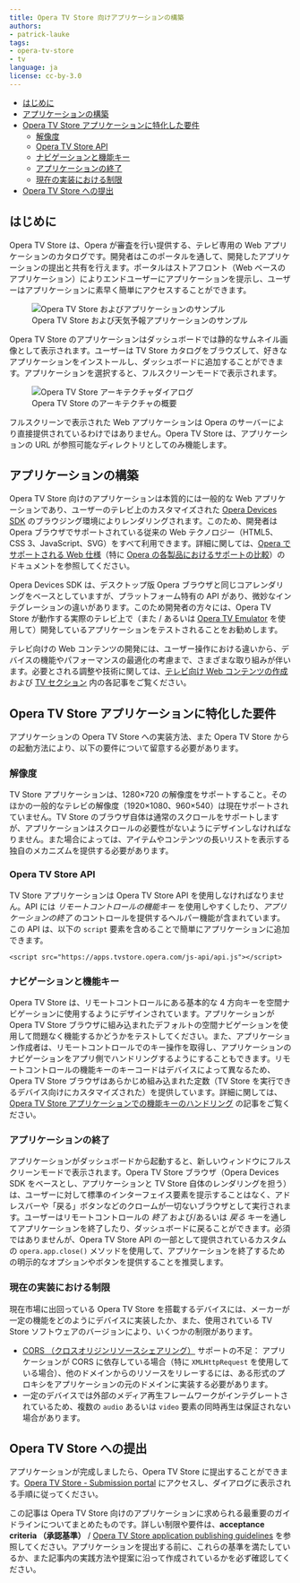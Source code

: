 ```yaml
---
title: Opera TV Store 向けアプリケーションの構築
authors:
- patrick-lauke
tags:
- opera-tv-store
- tv
language: ja
license: cc-by-3.0
---
```


- [はじめに](#introduction)
- [アプリケーションの構築](#building)
- [Opera TV Store アプリケーションに特化した要件](#requirements)
	- [解像度](#requirements-resolution)
	- [Opera TV Store API](#requirements-api)
	- [ナビゲーションと機能キー](#requirements-navigation)
	- [アプリケーションの終了](#requirements-closing)
	- [現在の実装における制限](#requirements-limitations)
- [Opera TV Store への提出](#submitting)

## はじめに

Opera TV Store は、Opera が審査を行い提供する、テレビ専用の Web アプリケーションのカタログです。開発者はこのポータルを通して、開発したアプリケーションの提出と共有を行えます。ポータルはストアフロント（Web ベースのアプリケーション）によりエンドユーザーにアプリケーションを提示し、ユーザーはアプリケーションに素早く簡単にアクセスすることができます。

<figure block="figure">
	<img elem="media" src="/articles/building-applications-for-the-opera-tv-store/sample-views.png" alt="Opera TV Store およびアプリケーションのサンプル">
	<figcaption elem="caption" markdown="span">Opera TV Store および天気予報アプリケーションのサンプル</figcaption>
</figure>

Opera TV Store のアプリケーションはダッシュボードでは静的なサムネイル画像として表示されます。ユーザーは TV Store カタログをブラウズして、好きなアプリケーションをインストールし、ダッシュボードに追加することができます。アプリケーションを選択すると、フルスクリーンモードで表示されます。

<figure block="figure">
	<img elem="media" src="/articles/building-applications-for-the-opera-tv-store/architecture.png" alt="Opera TV Store アーキテクチャダイアログ">
	<figcaption elem="caption" markdown="span">Opera TV Store のアーキテクチャの概要</figcaption>
</figure>

フルスクリーンで表示された Web アプリケーションは Opera のサーバーにより直接提供されているわけではありません。Opera TV Store は、アプリケーションの URL が参照可能なディレクトリとしてのみ機能します。

## アプリケーションの構築

Opera TV Store 向けのアプリケーションは本質的には一般的な Web アプリケーションであり、ユーザーのテレビ上のカスタマイズされた [Opera Devices SDK][12] のブラウジング環境によりレンダリングされます。このため、開発者は Opera ブラウザでサポートされている従来の Web テクノロジー（HTML5、CSS 3、JavaScript、SVG）をすべて利用できます。詳細に関しては、[Opera でサポートされる Web 仕様][13]（特に [Opera の各製品におけるサポートの比較][14]）のドキュメントを参照してください。

[12]: https://www.opera.com/business/devices/
[13]: https://www.opera.com/docs/specs/
[14]: https://www.opera.com/docs/specs/productspecs/

Opera Devices SDK は、デスクトップ版 Opera ブラウザと同じコアレンダリングをベースとしていますが、プラットフォーム特有の API があり、微妙なインテグレーションの違いがあります。このため開発者の方々には、Opera TV Store が動作する実際のテレビ上で（また / あるいは [Opera TV Emulator][15] を使用して）開発しているアプリケーションをテストされることをお勧めします。

[15]: https://www.opera.com/developer/tools/

テレビ向けの Web コンテンツの開発には、ユーザー操作における違いから、デバイスの機能やパフォーマンスの最適化の考慮まで、さまざまな取り組みが伴います。必要とされる調整や技術に関しては、[テレビ向け Web コンテンツの作成][16] および [TV セクション][17] 内の各記事をご覧ください。

[16]: /articles/creating-web-content-for-tv/
[17]: /tags/tv/

## Opera TV Store アプリケーションに特化した要件

アプリケーションの Opera TV Store への実装方法、また Opera TV Store からの起動方法により、以下の要件について留意する必要があります。

### 解像度

TV Store アプリケーションは、1280×720 の解像度をサポートすること。そのほかの一般的なテレビの解像度（1920×1080、960×540）は現在サポートされていません。TV Store のブラウザ自体は通常のスクロールをサポートしますが、アプリケーションはスクロールの必要性がないようにデザインしなければなりません。また場合によっては、アイテムやコンテンツの長いリストを表示する独自のメカニズムを提供する必要があります。

### Opera TV Store API

TV Store アプリケーションは Opera TV Store API を使用しなければなりません。API には _リモートコントロールの機能キー_ を使用しやすくしたり、_アプリケーションの終了_ のコントロールを提供するヘルパー機能が含まれています。この API は、以下の `script` 要素を含めることで簡単にアプリケーションに追加できます。

	<script src="https://apps.tvstore.opera.com/js-api/api.js"></script>

### ナビゲーションと機能キー

Opera TV Store は、リモートコントロールにある基本的な 4 方向キーを空間ナビゲーションに使用するようにデザインされています。アプリケーションが Opera TV Store ブラウザに組み込まれたデフォルトの空間ナビゲーションを使用して問題なく機能するかどうかをテストしてください。また、アプリケーション作成者は、リモートコントロールでのキー操作を取得し、アプリケーションのナビゲーションをアプリ側でハンドリングするようにすることもできます。リモートコントロールの機能キーのキーコードはデバイスによって異なるため、Opera TV Store ブラウザはあらかじめ組み込まれた定数（TV Store を実行できるデバイス向けにカスタマイズされた）を提供しています。詳細に関しては、[Opera TV Store アプリケーションでの機能キーのハンドリング][18] の記事をご覧ください。

[18]: /articles/functional-key-handling-in-opera-tv-store-applications/

### アプリケーションの終了

アプリケーションがダッシュボードから起動すると、新しいウィンドウにフルスクリーンモードで表示されます。Opera TV Store ブラウザ（Opera Devices SDK をベースとし、アプリケーションと TV Store 自体のレンダリングを担う）は、ユーザーに対して標準のインターフェイス要素を提示することはなく、アドレスバーや「戻る」ボタンなどのクロームが一切ないブラウザとして実行されます。ユーザーはリモートコントロールの _終了_ および/あるいは _戻る_ キーを通してアプリケーションを終了したり、ダッシュボードに戻ることができます。必須ではありませんが、Opera TV Store API の一部として提供されているカスタムの `opera.app.close()` メソッドを使用して、アプリケーションを終了するための明示的なオプションやボタンを提供することを推奨します。

### 現在の実装における制限

現在市場に出回っている Opera TV Store を搭載するデバイスには、メーカーが一定の機能をどのようにデバイスに実装したか、また、使用されている TV Store ソフトウェアのバージョンにより、いくつかの制限があります。

- [CORS （クロスオリジンリソースシェアリング）][19] サポートの不足： アプリケーションが CORS に依存している場合（特に `XMLHttpRequest` を使用している場合）、他のドメインからのリソースをリレーするには、ある形式のプロキシをアプリケーションの元のドメインに実装する必要があります。
- 一定のデバイスでは外部のメディア再生フレームワークがインテグレートされているため、複数の `audio` あるいは `video` 要素の同時再生は保証されない場合があります。

[19]: https://dev.opera.com/articles/view/dom-access-control-using-cross-origin-resource-sharing/

## Opera TV Store への提出

アプリケーションが完成しましたら、Opera TV Store に提出することができます。[Opera TV Store - Submission portal][20] にアクセスし、ダイアログに表示される手順に従ってください。

[20]: https://publish.tvstore.opera.com/

この記事は Opera TV Store 向けのアプリケーションに求められる最重要のガイドラインについてまとめたものです。詳しい制限や要件は、**acceptance criteria （承認基準）** / [Opera TV Store application publishing guidelines][21] を参照してください。アプリケーションを提出する前に、これらの基準を満たしているか、また記事内の実践方法や提案に沿って作成されているかを必ず確認してください。

[21]: https://publish.tvstore.opera.com/guidelines/

